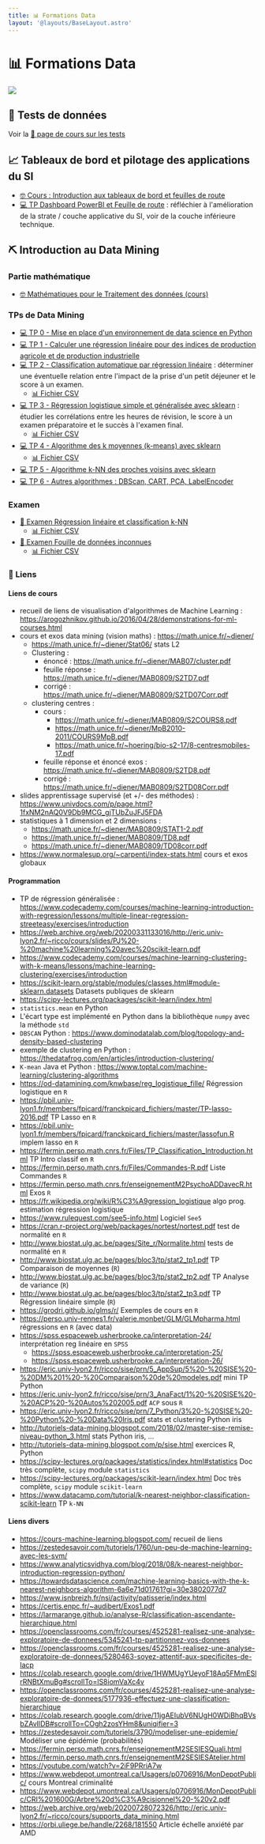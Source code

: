 ```yaml
---
title: 📊 Formations Data
layout: '@layouts/BaseLayout.astro'
---
```


# 📊 Formations Data

![](@assets/undraw/undraw_data_0ml2.svg)

## 🔗 Tests de données

Voir la [🧪 page de cours sur les tests](/tests)

## 📈 Tableaux de bord et pilotage des applications du SI

- [🤓 Cours : Introduction aux tableaux de bord et feuilles de route](/data/tableau_bord_cours)
- [💻 TP Dashboard PowerBI et Feuille de route](/data/tp_powerbi) : réfléchier à l'amélioration de la strate / couche applicative du SI, voir de la couche inférieure technique.

## ⛏️ Introduction au Data Mining

### Partie mathématique

- [🤓 Mathématiques pour le Traitement des données (cours)](/data/mining/cours)

### TPs de Data Mining

- [💻 TP 0 - Mise en place d'un environnement de data science en Python](/data/mining/tp-0-env)
- [💻 TP 1 - Calculer une régression linéaire pour des indices de production agricole et de production industrielle](/data/mining/tp-1-reg-agri-indus)
- [💻 TP 2 - Classification automatique par régression linéaire](/data/mining/tp-2-reg-lin-classification) : déterminer une éventuelle relation entre l'impact de la prise d'un petit déjeuner et le score à un examen.
  - [📊 Fichier CSV](/cours/data/mining/students-breakfast.csv)
- [💻 TP 3 - Régression logistique simple et généralisée avec sklearn](/data/mining/tp-3-logit) : étudier les corrélations entre les heures de révision, le score à un examen préparatoire et le succès à l'examen final.
  - [📊 Fichier CSV](/cours/data/mining/students_hours_exam.csv)
- [💻 TP 4 - Algorithme des k moyennes (k-means) avec sklearn](/data/mining/tp-4-kmeans)
  - [📊 Fichier CSV](/cours/data/mining/kmeans.csv)
- [💻 TP 5 - Algorithme k-NN des proches voisins avec sklearn](/data/mining/tp-5-knn)
- [💻 TP 6 - Autres algorithmes : DBScan, CART, PCA, LabelEncoder](/data/mining/tp-6-autres)

### Examen

- [📄 Examen Régression linéaire et classification k-NN](/data/mining/exam)
  - [📊 Fichier CSV](/cours/data/mining/exam-browsers.csv)
- [📄 Examen Fouille de données inconnues](/data/mining/projet-data-to-find)
  - [📊 Fichier CSV](/cours/data/mining/data-to-find.csv)

### 🔗 Liens

#### Liens de cours

- recueil de liens de visualisation d'algorithmes de Machine Learning : <https://arogozhnikov.github.io/2016/04/28/demonstrations-for-ml-courses.html>
- cours et exos data mining (vision maths) : <https://math.unice.fr/~diener/>
  * <https://math.unice.fr/~diener/Stat06/> stats L2
  * Clustering :
    + énoncé : <https://math.unice.fr/~diener/MAB07/cluster.pdf>
    + feuille réponse : <https://math.unice.fr/~diener/MAB0809/S2TD7.pdf>  
    + corrigé : <https://math.unice.fr/~diener/MAB0809/S2TD07Corr.pdf>
  * clustering centres :
    + cours :
	  - <https://math.unice.fr/~diener/MAB0809/S2COURS8.pdf>
	  - <https://math.unice.fr/~diener/MpB2010-2011/COURS9MpB.pdf>
	  - <https://math.unice.fr/~hoering/bio-s2-17/8-centresmobiles-17.pdf>
    + feuille réponse et énoncé exos : <https://math.unice.fr/~diener/MAB0809/S2TD8.pdf>
    + corrigé : <https://math.unice.fr/~diener/MAB0809/S2TD08Corr.pdf>
- slides apprentissage supervisé (et +/- des méthodes) : <https://www.univdocs.com/p/page.html?1fxNM2nAQ0V9Db9MCG_gjTUbZuJFJ5FDA>
- statistiques à 1 dimension et 2 dimensions :
  - <https://math.unice.fr/~diener/MAB0809/STAT1-2.pdf>
  - <https://math.unice.fr/~diener/MAB0809/TD8.pdf>
  - <https://math.unice.fr/~diener/MAB0809/TD08corr.pdf>
- <https://www.normalesup.org/~carpenti/index-stats.html> cours et exos globaux

#### Programmation

- TP de régression généralisée : <https://www.codecademy.com/courses/machine-learning-introduction-with-regression/lessons/multiple-linear-regression-streeteasy/exercises/introduction>
- <https://web.archive.org/web/20200331133016/http://eric.univ-lyon2.fr/~ricco/cours/slides/PJ%20-%20machine%20learning%20avec%20scikit-learn.pdf>
- <https://www.codecademy.com/courses/machine-learning-clustering-with-k-means/lessons/machine-learning-clustering/exercises/introduction>
- <https://scikit-learn.org/stable/modules/classes.html#module-sklearn.datasets> Datasets publiques de sklearn
- <https://scipy-lectures.org/packages/scikit-learn/index.html>
- `statistics.mean` en Python
- L'écart type est implémenté en Python dans la bibliothèque `numpy` avec la méthode `std`
- `DBSCAN` Python : <https://www.dominodatalab.com/blog/topology-and-density-based-clustering>
- exemple de clustering en Python : <https://thedatafrog.com/en/articles/introduction-clustering/>
- `K-mean` Java et Python : <https://www.toptal.com/machine-learning/clustering-algorithms>
- <https://od-datamining.com/knwbase/reg_logistique_fille/> Régression logistique en `R`
- <https://pbil.univ-lyon1.fr/members/fpicard/franckpicard_fichiers/master/TP-lasso-2016.pdf> TP Lasso en `R`
- <https://pbil.univ-lyon1.fr/members/fpicard/franckpicard_fichiers/master/lassofun.R> implem lasso en `R`
- <https://fermin.perso.math.cnrs.fr/Files/TP_Classification_Introduction.html> TP Intro classif en `R`
- <https://fermin.perso.math.cnrs.fr/Files/Commandes-R.pdf> Liste Commandes `R`
- <https://fermin.perso.math.cnrs.fr/enseignementM2PsychoADDavecR.html> Exos `R`
- <https://fr.wikipedia.org/wiki/R%C3%A9gression_logistique> algo prog. estimation régression logistique
- <https://www.rulequest.com/see5-info.html> Logiciel `See5`
- <https://cran.r-project.org/web/packages/nortest/nortest.pdf> test de normalité en `R`
- <http://www.biostat.ulg.ac.be/pages/Site_r/Normalite.html> tests de normalité en `R`
- <http://www.biostat.ulg.ac.be/pages/bloc3/tp/stat2_tp1.pdf> TP Comparaison de moyennes (`R`)
- <http://www.biostat.ulg.ac.be/pages/bloc3/tp/stat2_tp2.pdf> TP Analyse de variance (`R`)
- <http://www.biostat.ulg.ac.be/pages/bloc3/tp/stat2_tp3.pdf> TP Régression linéaire simple (`R`)
- <https://grodri.github.io/glms/r/> Exemples de cours en `R`
- <https://perso.univ-rennes1.fr/valerie.monbet/GLM/GLMpharma.html> régressions en `R` (avec data)
- <https://spss.espaceweb.usherbrooke.ca/interpretation-24/> interprétation reg linéaire en `SPSS`
  - <https://spss.espaceweb.usherbrooke.ca/interpretation-25/>
  - <https://spss.espaceweb.usherbrooke.ca/interpretation-26/>
- <https://eric.univ-lyon2.fr/ricco/sise/prn/5_AppSup/5%20-%20SISE%20-%20DM%201%20-%20Comparaison%20de%20modeles.pdf> mini TP Python
- <https://eric.univ-lyon2.fr/ricco/sise/prn/3_AnaFact/1%20-%20SISE%20-%20ACP%20-%20Autos%202005.pdf> `ACP` sous `R`
- <https://eric.univ-lyon2.fr/ricco/sise/prn/7_Python/3%20-%20SISE%20-%20Python%20-%20Data%20Iris.pdf> stats et clustering Python iris
- <http://tutoriels-data-mining.blogspot.com/2018/02/master-sise-remise-niveau-python_3.html> stats Python iris, ...
- <http://tutoriels-data-mining.blogspot.com/p/sise.html> exercices R, Python
- <https://scipy-lectures.org/packages/statistics/index.html#statistics> Doc très complète, `scipy` module `statistics`
- <https://scipy-lectures.org/packages/scikit-learn/index.html> Doc très complète, `scipy` module `scikit-learn`
- <https://www.datacamp.com/tutorial/k-nearest-neighbor-classification-scikit-learn> TP `k-NN`

#### Liens divers

- <https://cours-machine-learning.blogspot.com/> recueil de liens
- <https://zestedesavoir.com/tutoriels/1760/un-peu-de-machine-learning-avec-les-svm/>
- <https://www.analyticsvidhya.com/blog/2018/08/k-nearest-neighbor-introduction-regression-python/>
- <https://towardsdatascience.com/machine-learning-basics-with-the-k-nearest-neighbors-algorithm-6a6e71d01761?gi=30e3802077d7>
- <https://www.isnbreizh.fr/nsi/activity/patisserie/index.html>
- <https://certis.enpc.fr/~audibert/Exos1.pdf>
- <https://larmarange.github.io/analyse-R/classification-ascendante-hierarchique.html>
- <https://openclassrooms.com/fr/courses/4525281-realisez-une-analyse-exploratoire-de-donnees/5345241-tp-partitionnez-vos-donnees>
- <https://openclassrooms.com/fr/courses/4525281-realisez-une-analyse-exploratoire-de-donnees/5280463-soyez-attentif-aux-specificites-de-lacp>
- <https://colab.research.google.com/drive/1HWMUgYUeyoF18Aq5FMmESlrRNBtXmuBg#scrollTo=lS8iomVaXc4v>
- <https://openclassrooms.com/fr/courses/4525281-realisez-une-analyse-exploratoire-de-donnees/5177936-effectuez-une-classification-hierarchique>
- <https://colab.research.google.com/drive/11jgAEIubV6NUgH0WDiBhqBVsbZAvIlDB#scrollTo=COgh2zosYHm8&uniqifier=3>
- <https://zestedesavoir.com/tutoriels/3790/modeliser-une-epidemie/> Modéliser une épidémie (probabilités)
- <https://fermin.perso.math.cnrs.fr/enseignementM2SESIESQuali.html>
- <https://fermin.perso.math.cnrs.fr/enseignementM2SESIESAtelier.html>
- <https://youtube.com/watch?v=2iF9PRriA7w>
- <https://www.webdepot.umontreal.ca/Usagers/p0706916/MonDepotPublic/> cours Montreal criminalité
- <https://www.webdepot.umontreal.ca/Usagers/p0706916/MonDepotPublic/CRI%201600G/Arbre%20d%C3%A9cisionnel%20-%20v2.pdf>
- <https://web.archive.org/web/20200728072326/http://eric.univ-lyon2.fr/~ricco/cours/supports_data_mining.html>
- <https://orbi.uliege.be/handle/2268/181550> Article échelle anxiété par AMD

